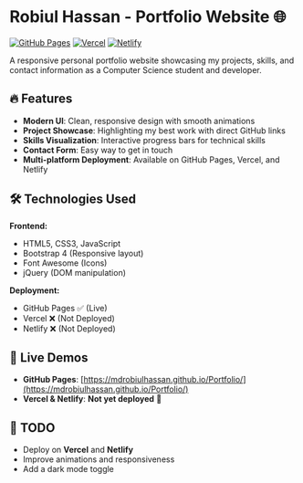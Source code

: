 # Robiul Hassan - Portfolio Website 🌐

[![GitHub Pages](https://img.shields.io/badge/GitHub%20Pages-Live-brightgreen)](https://mdrobiulhassan.github.io/Portfolio/)
[![Vercel](https://img.shields.io/badge/Vercel-Not%20Deployed-red)]()
[![Netlify](https://img.shields.io/badge/Netlify-Not%20Deployed-red)]()

A responsive personal portfolio website showcasing my projects, skills, and contact information as a Computer Science student and developer.

## 🔥 Features

- **Modern UI**: Clean, responsive design with smooth animations
- **Project Showcase**: Highlighting my best work with direct GitHub links
- **Skills Visualization**: Interactive progress bars for technical skills
- **Contact Form**: Easy way to get in touch
- **Multi-platform Deployment**: Available on GitHub Pages, Vercel, and Netlify

## 🛠 Technologies Used

**Frontend:**
- HTML5, CSS3, JavaScript
- Bootstrap 4 (Responsive layout)
- Font Awesome (Icons)
- jQuery (DOM manipulation)

**Deployment:**
- GitHub Pages ✅ (Live)
- Vercel ❌ (Not Deployed)
- Netlify ❌ (Not Deployed)

## 🚀 Live Demos

- **GitHub Pages**: [https://mdrobiulhassan.github.io/Portfolio/](https://mdrobiulhassan.github.io/Portfolio/)
- **Vercel & Netlify**: **Not yet deployed** 🚀

## 📝 TODO
- Deploy on **Vercel** and **Netlify**
- Improve animations and responsiveness
- Add a dark mode toggle
